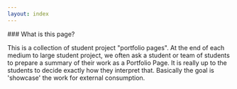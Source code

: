 ```yaml
---
layout: index
---
```

<div class="container">
  <section id="main_content">
  ### What is this page?

  This is a collection of student project "portfolio pages". At the end of each medium to large student project, we often ask a student or team of students to prepare a summary of their work as a Portfolio Page. It is really up to the students to decide exactly how they interpret that. Basically the goal is 'showcase' the work for external consumption.

    
  </section>
</div>